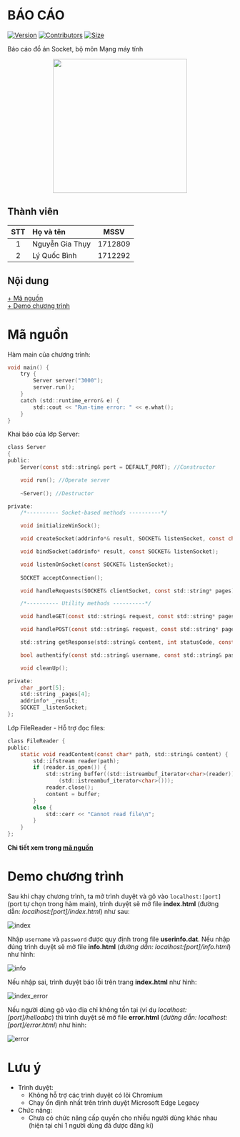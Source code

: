 # **BÁO CÁO**

[![Version](https://img.shields.io/github/v/release/LyQuocBinh1999/Socket_WebServer)]()
[![Contributors](https://img.shields.io/github/contributors/LyQuocBinh1999/Socket_WebServer)]()
[![Size](https://img.shields.io/github/repo-size/LyQuocBinh1999/Socket_WebServer)]()

Báo cáo đồ án Socket, bộ môn Mạng máy tính  

<p align="center">
<img width="300" height="300" src="https://i.ibb.co/hMWfQYg/hcmus.png">
</p>

## Thành viên

| STT     | Họ và tên                   | MSSV            |
| :-----: |:----------------------------| :--------------:|
| 1       | Nguyễn Gia Thụy             | 1712809         |
| 2       | Lý Quốc Bình                | 1712292         |

## Nội dung


[+ Mã nguồn](#mã-nguồn)  
[+ Demo chương trình](#demo-chương-trình)

# Mã nguồn

Hàm main của chương trình:

``` c
void main() {
	try {
		Server server("3000");
		server.run();
	}
	catch (std::runtime_error& e) {
		std::cout << "Run-time error: " << e.what();
	}
}
```
Khai báo của lớp Server:
``` c
class Server
{
public:
    Server(const std::string& port = DEFAULT_PORT); //Constructor

    void run(); //Operate server
   
    ~Server(); //Destructor

private:
    /*---------- Socket-based methods ----------*/

    void initializeWinSock();

    void createSocket(addrinfo*& result, SOCKET& listenSocket, const char* port); 

    void bindSocket(addrinfo* result, const SOCKET& listenSocket);

    void listenOnSocket(const SOCKET& listenSocket);
    
    SOCKET acceptConnection();

    void handleRequests(SOCKET& clientSocket, const std::string* pages);

    /*---------- Utility methods ----------*/

    void handleGET(const std::string& request, const std::string* pages, std::string& response, bool authorized);

    void handlePOST(const std::string& request, const std::string* pages, std::string& response, bool& authorized);

    std::string getResponse(std::string& content, int statusCode, const std::string& message);

    bool authentify(const std::string& username, const std::string& password);

    void cleanUp();

private:
    char _port[5];
    std::string _pages[4];
    addrinfo* _result;
    SOCKET _listenSocket;
};
```

Lớp FileReader - Hỗ trợ đọc files:
``` c
class FileReader {
public:
	static void readContent(const char* path, std::string& content) {
		std::ifstream reader(path);
		if (reader.is_open()) {
			std::string buffer((std::istreambuf_iterator<char>(reader)),
				(std::istreambuf_iterator<char>()));
			reader.close();
			content = buffer;
		}
		else {
			std::cerr << "Cannot read file\n";
		}
	}
};
```

__Chi tiết xem trong [mã nguồn](source/Server.h)__

# Demo chương trình

Sau khi chạy chương trình, ta mở trình duyệt và gõ vào `localhost:[port]` (port tự chọn trong hàm main), trình duyệt sẽ mở file __index.html__ (đường dẫn: _localhost:\[port\]/index.html_) như sau:

![index](https://i.ibb.co/vYhnWrV/index.png)

Nhập `username` và `password` được quy định trong file __userinfo.dat__. Nếu nhập đúng trình duyệt sẽ mở file __info.html__ (_đường dẫn: localhost:\[port\]/info.html_) như hình:

![info](https://i.ibb.co/RTMr8Cd/info.png)

Nếu nhập sai, trình duyệt báo lỗi trên trang __index.html__ như hình:

![index_error](https://i.ibb.co/0YtgWB0/index2.png)

Nếu người dùng gõ vào địa chỉ không tồn tại (ví dụ _localhost:[port]/helloabc_) thì trình duyệt sẽ mở file __error.html__ (_đường dẫn: localhost:\[port\]/error.html_) như hình:

![error](https://i.ibb.co/PZQzwRH/error.png)

# Lưu ý

- Trình duyệt:  
  - Không hỗ trợ các trình duyệt có lõi Chromium
  - Chạy ổn định nhất trên trình duyệt Microsoft Edge Legacy
- Chức năng:  
  - Chưa có chức năng cấp quyền cho nhiều người dùng khác nhau (hiện tại chỉ 1 người dùng đã được đăng kí)
